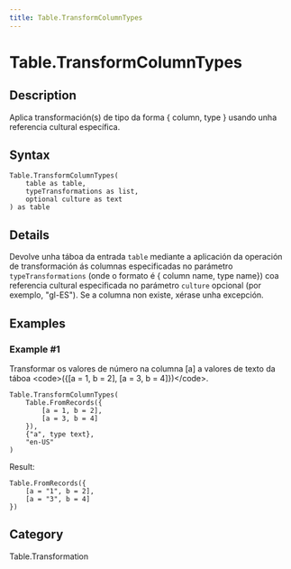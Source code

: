 ```yaml
---
title: Table.TransformColumnTypes
---
```


# Table.TransformColumnTypes


## Description

Aplica transformación(s) de tipo da forma \{ column, type } usando unha referencia cultural específica.


## Syntax

```powerquery
Table.TransformColumnTypes(
    table as table,
    typeTransformations as list,
    optional culture as text
) as table
```


## Details

Devolve unha táboa da entrada <code>table</code> mediante a aplicación da operación de transformación ás columnas especificadas no parámetro <code>typeTransformations</code> (onde o formato é \{ column name, type name}) coa referencia cultural especificada no parámetro <code>culture</code> opcional (por exemplo, "gl-ES").    Se a columna non existe, xérase unha excepción.


## Examples

### Example #1 
Transformar os valores de número na columna [a] a valores de texto da táboa &lt;code&gt;(\{[a = 1, b = 2], [a = 3, b = 4]})&lt;/code&gt;.
```powerquery
Table.TransformColumnTypes(
    Table.FromRecords({
        [a = 1, b = 2],
        [a = 3, b = 4]
    }),
    {"a", type text},
    "en-US"
)
```

Result: 
```powerquery
Table.FromRecords({
    [a = "1", b = 2],
    [a = "3", b = 4]
})
```




## Category
Table.Transformation
